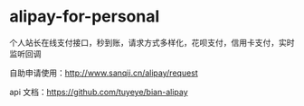 # alipay-for-personal
个人站长在线支付接口，秒到账，请求方式多样化，花呗支付，信用卡支付，实时监听回调

自助申请使用：http://www.sanqii.cn/alipay/request 

api 文档：https://github.com/tuyeye/bian-alipay


